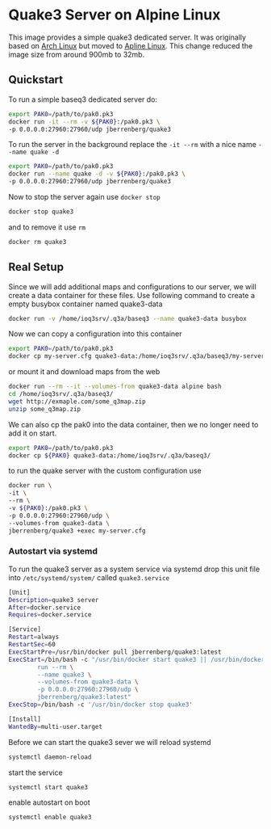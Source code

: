 # Quake3 Server on Alpine Linux

This image provides a simple quake3 dedicated server. It was originally based on [Arch Linux](https://archlinux.org) but moved to [Apline Linux](https://alpinelinux.org/). This change reduced the image size from around 900mb to 32mb.

## Quickstart
To run a simple baseq3 dedicated server do:

``` bash
export PAK0=/path/to/pak0.pk3
docker run -it --rm -v ${PAK0}:/pak0.pk3 \
-p 0.0.0.0:27960:27960/udp jberrenberg/quake3
```

To run the server in the background replace the `-it --rm` with a nice name `--name quake -d`

``` bash
export PAK0=/path/to/pak0.pk3
docker run --name quake -d -v ${PAK0}:/pak0.pk3 \
-p 0.0.0.0:27960:27960/udp jberrenberg/quake3
```

Now to stop the server again use `docker stop`

```bash
docker stop quake3
```

and to remove it use `rm`

```bash
docker rm quake3
```

## Real Setup

Since we will add additional maps and configurations to our server, we will create a data container for these files. Use following command to create a empty busybox container named quake3-data

```bash
docker run -v /home/ioq3srv/.q3a/baseq3 --name quake3-data busybox
```

Now we can copy a configuration into this container

```bash
export PAK0=/path/to/pak0.pk3
docker cp my-server.cfg quake3-data:/home/ioq3srv/.q3a/baseq3/my-server.cfg
```

or mount it and download maps from the web

```bash
docker run --rm --it --volumes-from quake3-data alpine bash
cd /home/ioq3srv/.q3a/baseq3/
wget http://exmaple.com/some_q3map.zip
unzip some_q3map.zip
```

We can also cp the pak0 into the data container, then we no longer need to add
it on start.

```bash
export PAK0=/path/to/pak0.pk3
docker cp ${PAK0} quake3-data:/home/ioq3srv/.q3a/baseq3/
```

to run the quake server with the custom configuration use

```bash
docker run \
-it \
--rm \
-v ${PAK0}:/pak0.pk3 \
-p 0.0.0.0:27960:27960/udp \
--volumes-from quake3-data \
jberrenberg/quake3 +exec my-server.cfg
```

### Autostart via systemd

To run the quake3 server as a system service via systemd drop this unit file
into `/etc/systemd/system/` called `quake3.service`

```bash
[Unit]
Description=quake3 server
After=docker.service
Requires=docker.service

[Service]
Restart=always
RestartSec=60
ExecStartPre=/usr/bin/docker pull jberrenberg/quake3:latest
ExecStart=/bin/bash -c "/usr/bin/docker start quake3 || /usr/bin/docker \
        run --rm \
        --name quake3 \
        --volumes-from quake3-data \
		-p 0.0.0.0:27960:27960/udp \
        jberrenberg/quake3:latest"
ExecStop=/bin/bash -c '/usr/bin/docker stop quake3'

[Install]
WantedBy=multi-user.target
```

Before we can start the quake3 sever we will reload systemd
```bash
systemctl daemon-reload
```
start the service
```bash
systemctl start quake3
```
enable autostart on boot
```bash
systemctl enable quake3
```

